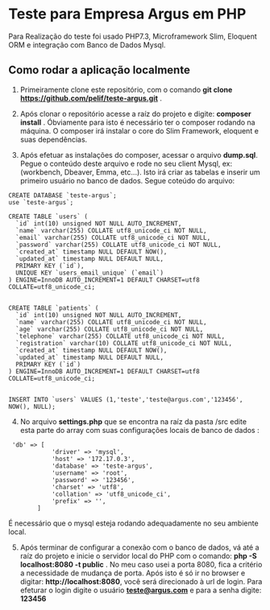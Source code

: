 # Teste para Empresa Argus em PHP

Para Realização do teste foi usado PHP7.3, Microframework Slim, Eloquent ORM e integração com Banco de Dados Mysql. 

## Como rodar a aplicação localmente

1. Primeiramente clone este repositório, com o comando **git clone https://github.com/pelif/teste-argus.git** . 

2. Após clonar o repositório acesse a raíz do projeto e digite: **composer install** . Óbviamente para isto é necessário ter o composer rodando na máquina. O composer irá instalar o core do Slim Framework, eloquent e suas dependências.

3. Após efetuar as instalações do composer, acessar o arquivo **dump.sql**. Pegue o conteúdo deste arquivo e rode no seu client Mysql, ex: (workbench, Dbeaver, Emma, etc...). Isto irá criar as tabelas e inserir um primeiro usuário no banco de dados. Segue coteúdo do arquivo: 
```
CREATE DATABASE `teste-argus`; 
use `teste-argus`;

CREATE TABLE `users` (
  `id` int(10) unsigned NOT NULL AUTO_INCREMENT,
  `name` varchar(255) COLLATE utf8_unicode_ci NOT NULL,
  `email` varchar(255) COLLATE utf8_unicode_ci NOT NULL,
  `password` varchar(255) COLLATE utf8_unicode_ci NOT NULL,  
  `created_at` timestamp NULL DEFAULT NOW(),
  `updated_at` timestamp NULL DEFAULT NULL,
  PRIMARY KEY (`id`),
  UNIQUE KEY `users_email_unique` (`email`)
) ENGINE=InnoDB AUTO_INCREMENT=1 DEFAULT CHARSET=utf8 COLLATE=utf8_unicode_ci;


CREATE TABLE `patients` (
  `id` int(10) unsigned NOT NULL AUTO_INCREMENT,
  `name` varchar(255) COLLATE utf8_unicode_ci NOT NULL,
  `age` varchar(255) COLLATE utf8_unicode_ci NOT NULL,
  `telephone` varchar(255) COLLATE utf8_unicode_ci NOT NULL,  
  `registration` varchar(10) COLLATE utf8_unicode_ci NOT NULL,
  `created_at` timestamp NULL DEFAULT NOW(),
  `updated_at` timestamp NULL DEFAULT NULL,
  PRIMARY KEY (`id`)
) ENGINE=InnoDB AUTO_INCREMENT=1 DEFAULT CHARSET=utf8 COLLATE=utf8_unicode_ci;


INSERT INTO `users` VALUES (1,'teste','teste@argus.com','123456', NOW(), NULL);

```
4. No arquivo **settings.php** que se encontra na raíz da pasta /src edite esta parte do array com suas configurações locais de banco de dados : 

```
 'db' => [
            'driver' => 'mysql',
            'host' => '172.17.0.3',
            'database' => 'teste-argus',
            'username' => 'root',
            'password' => '123456',
            'charset' => 'utf8',
            'collation' => 'utf8_unicode_ci',
            'prefix' => '',
        ]
```		

É necessário que o mysql esteja rodando adequadamente no seu ambiente local. 

5. Após terminar de configurar a conexão com o banco de dados, vá até a raíz do projeto e inicie o servidor local do PHP com o comando: **php -S localhost:8080 -t public** . No meu caso usei a porta 8080, fica a critério a necessidade de mudança de porta. Após isto é só ir no browser e digitar: **http://localhost:8080**, você será direcionado à url de login. Para efeturar o login digite o usuário **teste@argus.com** e para a senha digite: **123456**




